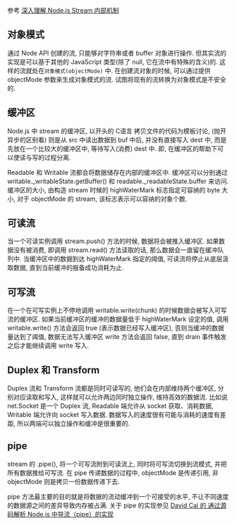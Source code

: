 参考 [深入理解 Node.js Stream 内部机制](http://taobaofed.org/blog/2017/08/31/nodejs-stream/)

## 对象模式

通过 Node API 创建的流, 只能够对字符串或者 buffer 对象进行操作. 但其实流的实现是可以基于其他的 JavaScript 类型(除了 null, 它在流中有特殊的含义)的. 这样的流就处在``对象模式(objectMode)`` 中. 在创建流对象的时候, 可以通过提供 objectMode 参数来生成对象模式的流. 试图将现有的流转换为对象模式是不安全的.

## 缓冲区

Node.js 中 stream 的缓冲区, 以开头的 C语言 拷贝文件的代码为模板讨论, (抛开异步的区别看) 则是从 src 中读出数据到 buf 中后, 并没有直接写入 dest 中, 而是先放在一个比较大的缓冲区中, 等待写入(消费) dest 中. 即, 在缓冲区的帮助下可以使读与写的过程分离.

Readable 和 Writable 流都会将数据储存在内部的缓冲区中. 缓冲区可以分别通过 writable._writableState.getBuffer() 和 readable._readableState.buffer 来访问. 缓冲区的大小, 由构造 stream 时候的 highWaterMark 标志指定可容纳的 byte 大小, 对于 objectMode 的 stream, 该标志表示可以容纳的对象个数.

## 可读流

当一个可读实例调用 stream.push() 方法的时候, 数据将会被推入缓冲区. 如果数据没有被消费, 即调用 stream.read() 方法读取的话, 那么数据会一直留在缓冲队列中. 当缓冲区中的数据到达 highWaterMark 指定的阈值, 可读流将停止从底层汲取数据, 直到当前缓冲的报备成功消耗为止.

## 可写流

在一个在可写实例上不停地调用 writable.write(chunk) 的时候数据会被写入可写流的缓冲区. 如果当前缓冲区的缓冲的数据量低于 highWaterMark 设定的值, 调用 writable.write() 方法会返回 true (表示数据已经写入缓冲区), 否则当缓冲的数据量达到了阈值, 数据无法写入缓冲区 write 方法会返回 false, 直到 drain 事件触发之后才能继续调用 write 写入.

## Duplex 和 Transform 

Duplex 流和 Transform 流都是同时可读写的, 他们会在内部维持两个缓冲区, 分别对应读取和写入, 这样就可以允许两边同时独立操作, 维持高效的数据流. 比如说 net.Socket 是一个 Duplex 流, Readable 端允许从 socket 获取、消耗数据, Writable 端允许向 socket 写入数据. 数据写入的速度很有可能与消耗的速度有差距, 所以两端可以独立操作和缓冲是很重要的.

## pipe

stream 的 .pipe(), 将一个可写流附到可读流上, 同时将可写流切换到流模式, 并把所有数据推给可写流. 在 pipe 传递数据的过程中, objectMode 是传递引用, 非 objectMode 则是拷贝一份数据传递下去.

pipe 方法最主要的目的就是将数据的流动缓冲到一个可接受的水平, 不让不同速度的数据源之间的差异导致内存被占满. 关于 pipe 的实现参见 [David Cai 的 通过源码解析 Node.js 中导流（pipe）的实现](https://cnodejs.org/topic/56ba030271204e03637a3870)
